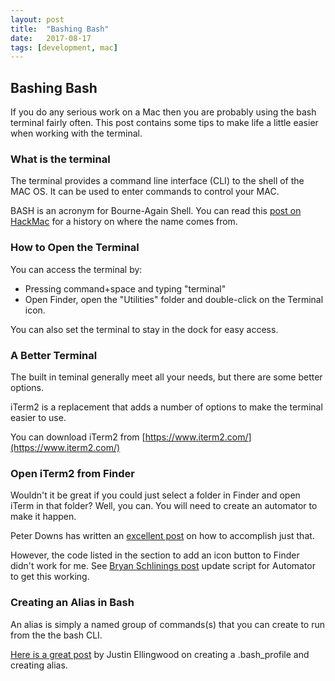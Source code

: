 ```yaml
---
layout: post
title:  "Bashing Bash"
date:   2017-08-17
tags: [development, mac]
---
```

## Bashing Bash
<!--excerpt.start-->
If you do any serious work on a Mac then you are probably using the bash terminal fairly often. This post contains some tips to make life a little easier when working with the terminal.
<!--excerpt.end-->
### What is the terminal

The terminal provides a command line interface (CLI) to the shell of the MAC OS. It can be used to enter commands to control your MAC.

BASH is an acronym for Bourne-Again Shell. You can read this [post on HackMac](http://www.hackmac.org/articles/bash/bash-101-history-of-bash-and-terminal/) for a history on where the name comes from.


### How to Open the Terminal
You can access the terminal by:
- Pressing command+space and typing "terminal"
- Open Finder, open the "Utilities" folder and double-click on the Terminal icon.

You can also set the terminal to stay in the dock for easy access.

### A Better Terminal

The built in teminal generally meet all your needs, but there are some better options.

iTerm2 is a replacement that adds a number of options to make the terminal easier to use.

You can download iTerm2 from [https://www.iterm2.com/](https://www.iterm2.com/)

### Open iTerm2 from Finder

Wouldn't it be great if you could just select a folder in Finder and open iTerm in that folder? Well, you can. You will need to create an automator to make it happen.

Peter Downs has written an [excellent post](http://peterdowns.com/posts/open-iterm-finder-service.html) on how to accomplish just that.

However, the code listed in the section to add an icon button to Finder didn't work for me. See [Bryan Schlinings post](http://hohonuuli.blogspot.de/2016/02/iterm2-version-3-open-iterm-here-script.html) update script for Automator to get this working.

### Creating an Alias in Bash

An alias is simply a named group of commands(s) that you can create to run from the the bash CLI.

[Here is a great post](https://www.digitalocean.com/community/tutorials/an-introduction-to-useful-bash-aliases-and-functions) by Justin Ellingwood on creating a .bash_profile and creating alias.
